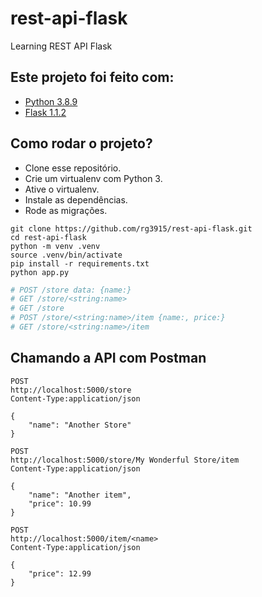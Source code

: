# rest-api-flask

Learning REST API Flask


## Este projeto foi feito com:

* [Python 3.8.9](https://www.python.org/)
* [Flask 1.1.2](https://flask.palletsprojects.com/en/1.1.x/)

## Como rodar o projeto?

* Clone esse repositório.
* Crie um virtualenv com Python 3.
* Ative o virtualenv.
* Instale as dependências.
* Rode as migrações.

```
git clone https://github.com/rg3915/rest-api-flask.git
cd rest-api-flask
python -m venv .venv
source .venv/bin/activate
pip install -r requirements.txt
python app.py
```

```python
# POST /store data: {name:}
# GET /store/<string:name>
# GET /store
# POST /store/<string:name>/item {name:, price:}
# GET /store/<string:name>/item
```

## Chamando a API com Postman


```
POST
http://localhost:5000/store
Content-Type:application/json

{
    "name": "Another Store"
}
```

```
POST
http://localhost:5000/store/My Wonderful Store/item
Content-Type:application/json

{
    "name": "Another item",
    "price": 10.99
}
```

```
POST
http://localhost:5000/item/<name>
Content-Type:application/json

{
    "price": 12.99
}
```
